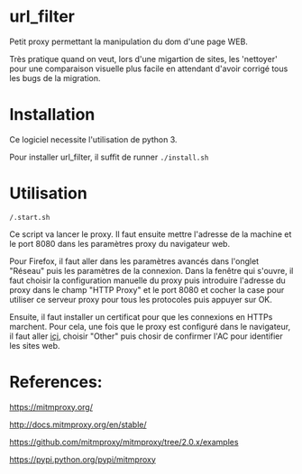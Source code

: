 # url_filter

Petit proxy permettant la manipulation du dom d'une page WEB.

Très pratique quand on veut, lors d'une migartion de sites, les 'nettoyer' pour une comparaison visuelle plus facile en attendant d'avoir corrigé tous les bugs de la migration.

# Installation

Ce logiciel necessite l'utilisation de python 3.

Pour installer url_filter, il suffit de runner
`./install.sh`

# Utilisation
`/.start.sh`

Ce script va lancer le proxy. Il faut ensuite mettre l'adresse de la machine et le port 8080 dans les paramètres proxy du navigateur web. 

Pour Firefox, il faut aller dans les paramètres avancés dans l'onglet "Réseau" puis les paramètres de la connexion. Dans la fenêtre qui s'ouvre, il faut choisir la configuration manuelle du proxy puis introduire l'adresse du proxy dans le champ "HTTP Proxy" et le port 8080 et cocher la case pour utiliser ce serveur proxy pour tous les protocoles puis appuyer sur OK.

Ensuite, il faut installer un certificat pour que les connexions en HTTPs marchent. Pour cela, une fois que le proxy est configuré dans le navigateur, il faut aller [içi](http://mitm.it), choisir "Other" puis chosir de confirmer l'AC pour identifier les sites web.

# References:

https://mitmproxy.org/

http://docs.mitmproxy.org/en/stable/

https://github.com/mitmproxy/mitmproxy/tree/2.0.x/examples

https://pypi.python.org/pypi/mitmproxy





